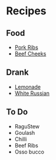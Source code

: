 # Recipes

## Food

- [Pork Ribs](pork_ribs.md)
- [Beef Cheeks](beef_cheeks.md)

## Drank

- [Lemonade](lemonade.md)
- [White Russian](white_russian.md)

## To Do

* RaguStew
* Goulash
* Chilli
* Beef Ribs
* Osso bucco

